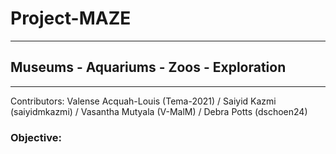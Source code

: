 # Project-MAZE

____________________________________________________

## Museums - Aquariums - Zoos - Exploration

___________________________________________________

Contributors: Valense Acquah-Louis (Tema-2021) / Saiyid Kazmi (saiyidmkazmi) / Vasantha Mutyala (V-MalM) / Debra Potts (dschoen24)

### Objective:  
